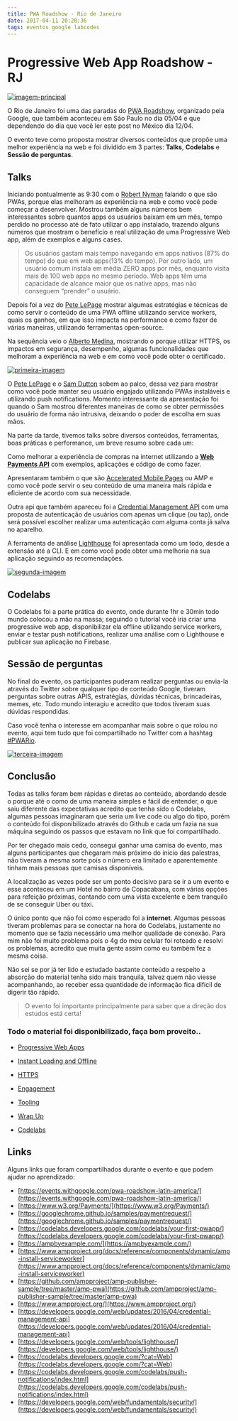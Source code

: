 ```yaml
---
title: PWA Roadshow - Rio de Janeiro
date: 2017-04-11 20:28:36
tags: eventos google labcodes
---
```


# Progressive Web App Roadshow - RJ

[![imagem-principal](/images/pwa/imagem-principal.jpeg "Imagem com todos os participantes.")](https://twitter.com/googledevbr/status/850797111323099141/photo/1)

O Rio de Janeiro foi uma das paradas do [PWA Roadshow](https://events.withgoogle.com/pwa-roadshow-latin-america/), organizado pela Google, que também aconteceu em São Paulo no dia 05/04 e que dependendo do dia que você ler este post no México dia 12/04.

O evento teve como proposta mostrar diversos conteúdos que propõe uma melhor experiência na web e foi dividido em 3 partes: **Talks**, **Codelabs** e **Sessão de perguntas**.

## Talks

Iniciando pontualmente as 9:30 com o [Robert Nyman](https://twitter.com/robertnyman) falando o que são PWAs, porque elas melhoram as experiência na web e como você pode começar a desenvolver. Mostrou também alguns números bem interessantes sobre quantos apps os usuários baixam em um mês, tempo perdido no processo até de fato utilizar o app instalado, trazendo alguns números que mostram o benefício e real utilização de uma Progressive Web app, além de exemplos e alguns cases.

> Os usuários gastam mais tempo navegando em apps nativos (87% do tempo) do que em web apps(13% do tempo). Por outro lado, um usuário comum instala em média ZERO apps por mês, enquanto visita mais de 100 web apps no mesmo período. Web apps têm uma capacidade de alcance maior que os native apps, mas não conseguem “prender” o usuário.

Depois foi a vez do [Pete LePage](https://twitter.com/petele) mostrar algumas estratégias e técnicas de como servir o conteúdo de uma PWA offline utilizando service workers, quais os ganhos, em que isso impacta na performance e como fazer de várias maneiras, utilizando ferramentas open-source.

Na sequência veio o [Alberto Medina](https://twitter.com/ialbmedina), mostrando o porque utilizar HTTPS, os impactos em segurança, desempenho, algumas funcionalidades que melhoram a experiência na web e em como você pode obter o certificado.

[![primeira-imagem](/images/pwa/primeira.jpeg "Start fast?, Stay fast!")](https://twitter.com/jeffersonsouza/status/850786330288300032)

O [Pete LePage](https://twitter.com/petele) e o [Sam Dutton](https://twitter.com/sw12) sobem ao palco, dessa vez para mostrar como você pode manter seu usuário engajado utilizando PWAs instaláveis e utilizando push notifications. Momento interessante da apresentação foi quando o Sam mostrou diferentes maneiras de como se obter permissões do usuário de forma não intrusiva, deixando o poder de escolha em suas mãos.

Na parte da tarde, tivemos talks sobre diversos conteúdos, ferramentas, boas práticas e performance, um breve resumo sobre cada um:

Como melhorar a experiência de compras na internet utilizando a [**Web Payments API**](https://developers.google.com/web/fundamentals/discovery-and-monetization/payment-request/?hl=pt-br) com exemplos, aplicações e código de como fazer.

Apresentaram também o que são [Accelerated Mobile Pages](https://codelabs.developers.google.com/codelabs/accelerated-mobile-pages-foundations/#0) ou AMP e como você pode servir o seu conteúdo de uma maneira mais rápida e eficiente de acordo com sua necessidade.

Outra api que também apareceu foi a [Credential Management API](https://developers.google.com/web/updates/2016/04/credential-management-api) com uma proposta de autenticação de usuários com apenas um clique (ou tap), onde será possível escolher realizar uma autenticação com alguma conta já salva no aparelho.

A ferramenta de análise [Lighthouse](https://developers.google.com/web/tools/lighthouse/) foi apresentada como um todo, desde a extensão até a CLI. E em como você pode obter uma melhoria na sua aplicação seguindo as recomendações.

[![segunda-imagem](/images/pwa/segunda.jpeg "53% os users abandon sites that take longer than 3 seconds to load.")](https://twitter.com/rocha_alexandre/status/850794364737597441)

## Codelabs

O Codelabs foi a parte prática do evento, onde durante 1hr e 30min todo mundo colocou a mão na massa; seguindo o tutorial você iria criar uma progressive web app, disponibilizar ela offline utilizando service workers, enviar e testar push notifications, realizar uma análise com o Lighthouse e publicar sua aplicação no Firebase.

## Sessão de perguntas

No final do evento, os participantes puderam realizar perguntas ou envia-la através do Twitter sobre qualquer tipo de conteúdo Google, tiveram perguntas sobre outras APIS, estratégias, dúvidas técnicas, brincadeiras, memes, etc. Todo mundo interagiu e acredito que todos tiveram suas dúvidas respondidas.

Caso você tenha o interesse em acompanhar mais sobre o que rolou no evento, aqui tem tudo que foi compartilhado no Twitter com a hashtag [#PWARio](https://twitter.com/search?f=tweets&vertical=default&q=%23PWARio&src=typd).

[![terceira-imagem](/images/pwa/terceira.jpeg "Imagem com todos os participantes.")](https://twitter.com/googledevbr/status/850762292530745346)

## Conclusão

Todas as talks foram bem rápidas e diretas ao conteúdo, abordando desde o porque até o como de uma maneira simples e fácil de entender, o que saiu diferente das expectativas acredito que tenha sido o Codelabs, algumas pessoas imaginaram que seria um live code ou algo do tipo, porém o conteúdo foi disponibilizado através do Github e cada um fazia na sua máquina seguindo os passos que estavam no link que foi compartilhado.

Por ter chegado mais cedo, consegui ganhar uma camisa do evento, mas alguns participantes que chegaram mais próximo do início das palestras, não tiveram a mesma sorte pois o número era limitado e aparentemente tinham mais pessoas que camisas disponíveis.

A localização as vezes pode ser um ponto decisivo para se ir a um evento e esse aconteceu em um Hotel no bairro de Copacabana, com várias opções para refeição próximas, contando com uma vista excelente e bem tranquilo de se conseguir Uber ou táxi.

O único ponto que não foi como esperado foi a **internet**. Algumas pessoas tiveram problemas para se conectar na hora do Codelabs, justamente no momento que se fazia necessário uma melhor qualidade de conexão. Para mim não foi muito problema pois o 4g do meu celular foi roteado e resolvi os problemas, acredito que muita gente assim como eu também fez a mesma coisa.

Não sei se por já ter lido e estudado bastante conteúdo a respeito a absorção do material tenha sido mais tranquila, talvez quem não viesse acompanhando, ao receber essa quantidade de informação fica difícil de digerir tão rápido.

> O evento foi importante principalmente para saber que a direção dos estudos está certa!


### **Todo o material foi disponibilizado, faça bom proveito..**

- [Progressive Web Apps](https://docs.google.com/presentation/d/1pySKLv9XNSRlw-PusU0IQL6hRpnKyrjMeZ0UYfrmqwI/edit?usp=sharing)

- [Instant Loading and Offline](https://docs.google.com/presentation/d/1TJSaBfxiwm2pIsyQpd9PSbCuwqeKyqbKx4YGQFZRTfU/edit?usp=sharing)

- [HTTPS](https://docs.google.com/presentation/d/1nBKnk1v_5VlvvoKS34f-OL8rsnByL5sA_-5zyKrovp4/edit?usp=sharing)

- [Engagement](https://docs.google.com/presentation/d/1ZAQuIW3BCT1VvVPP-FyutKSc3tTjtno7q5dSvKqXytQ/edit?usp=sharing)

- [Tooling](https://docs.google.com/presentation/d/1uJ0N-84zCyrPPm4AsmvbQ-4l2wKJSIBDBHZGjP37atw/edit?usp=sharing)

- [Wrap Up](https://docs.google.com/presentation/d/1q8Qsqw26UkvOyEzJ9fLMC5X0W6H4R45uklS9GYlnClw/edit?usp=sharing)

- [Codelabs](https://docs.google.com/presentation/d/1LKKWqXu83qppVmSsYBHV7k5rjZGvmXQnKOCb_fmFhmA/edit?usp=sharing)

## Links

Alguns links que foram compartilhados durante o evento e que podem ajudar no aprendizado:

- [https://events.withgoogle.com/pwa-roadshow-latin-america/](https://events.withgoogle.com/pwa-roadshow-latin-america/)
- [https://www.w3.org/Payments/](https://www.w3.org/Payments/)
- [https://googlechrome.github.io/samples/paymentrequest/](https://googlechrome.github.io/samples/paymentrequest/)
- [https://codelabs.developers.google.com/codelabs/your-first-pwapp/](https://codelabs.developers.google.com/codelabs/your-first-pwapp/)
- [https://ampbyexample.com/](https://ampbyexample.com/)
- [https://www.ampproject.org/docs/reference/components/dynamic/amp-install-serviceworker](https://www.ampproject.org/docs/reference/components/dynamic/amp-install-serviceworker)
- [https://github.com/ampproject/amp-publisher-sample/tree/master/amp-pwa](https://github.com/ampproject/amp-publisher-sample/tree/master/amp-pwa)
- [https://www.ampproject.org/](https://www.ampproject.org/)
- [https://developers.google.com/web/updates/2016/04/credential-management-api](https://developers.google.com/web/updates/2016/04/credential-management-api)
- [https://developers.google.com/web/tools/lighthouse/](https://developers.google.com/web/tools/lighthouse/)
- [https://codelabs.developers.google.com/?cat=Web](https://codelabs.developers.google.com/?cat=Web)
- [https://codelabs.developers.google.com/codelabs/push-notifications/index.html](https://codelabs.developers.google.com/codelabs/push-notifications/index.html)
- [https://developers.google.com/web/fundamentals/security/](https://developers.google.com/web/fundamentals/security/)